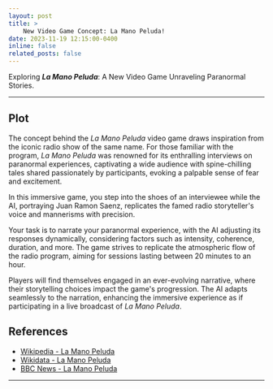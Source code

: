 ```yaml
---
layout: post
title: >
    New Video Game Concept: La Mano Peluda!
date: 2023-11-19 12:15:00-0400
inline: false
related_posts: false
---
```


Exploring ***La Mano Peluda***: A New Video Game Unraveling Paranormal Stories.

---
## Plot

The concept behind the *La Mano Peluda* video game draws inspiration from the iconic radio show of the same name. For those familiar with the program, *La Mano Peluda* was renowned for its enthralling interviews on paranormal experiences, captivating a wide audience with spine-chilling tales shared passionately by participants, evoking a palpable sense of fear and excitement.

In this immersive game, you step into the shoes of an interviewee while the AI, portraying Juan Ramon Saenz, replicates the famed radio storyteller's voice and mannerisms with precision.

Your task is to narrate your paranormal experience, with the AI adjusting its responses dynamically, considering factors such as intensity, coherence, duration, and more. The game strives to replicate the atmospheric flow of the radio program, aiming for sessions lasting between 20 minutes to an hour.

Players will find themselves engaged in an ever-evolving narrative, where their storytelling choices impact the game's progression. The AI adapts seamlessly to the narration, enhancing the immersive experience as if participating in a live broadcast of *La Mano Peluda*.

## References

- [Wikipedia - La Mano Peluda](https://es.wikipedia.org/wiki/La_Mano_Peluda)
- [Wikidata - La Mano Peluda](https://www.wikidata.org/wiki/Q5964211)
- [BBC News - La Mano Peluda](https://www.bbc.com/news/world-latin-america-42679414)

---
